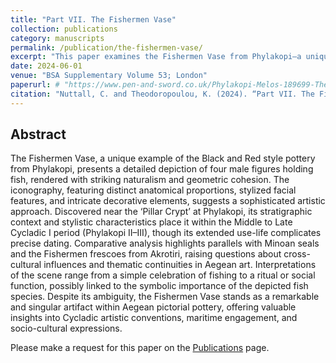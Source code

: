 ```yaml
---
title: "Part VII. The Fishermen Vase"
collection: publications
category: manuscripts
permalink: /publication/the-fishermen-vase/
excerpt: "This paper examines the Fishermen Vase from Phylakopi—a unique example of Black and Red style pottery—inviting requests for access."
date: 2024-06-01
venue: "BSA Supplementary Volume 53; London"
paperurl: # "https://www.pen-and-sword.co.uk/Phylakopi-Melos-189699-The-Finds-in-the-National-Archaeological-Museum-Athens-Hardback/p/50844"
citation: "Nuttall, C. and Theodoropoulou, K. (2024). “Part VII. The Fishermen Vase”, in R.L.N. Barber, Phylakopi, Melos, 1896-99: The Finds in the National Archaeological Museum, Athens, (BSA Supplementary Volume 53; London, 267–269."
---
```


## Abstract

The Fishermen Vase, a unique example of the Black and Red style pottery from Phylakopi, presents a detailed depiction of four male figures holding fish, rendered with striking naturalism and geometric cohesion. The iconography, featuring distinct anatomical proportions, stylized facial features, and intricate decorative elements, suggests a sophisticated artistic approach. Discovered near the ‘Pillar Crypt’ at Phylakopi, its stratigraphic context and stylistic characteristics place it within the Middle to Late Cycladic I period (Phylakopi II–III), though its extended use-life complicates precise dating. Comparative analysis highlights parallels with Minoan seals and the Fishermen frescoes from Akrotiri, raising questions about cross-cultural influences and thematic continuities in Aegean art. Interpretations of the scene range from a simple celebration of fishing to a ritual or social function, possibly linked to the symbolic importance of the depicted fish species. Despite its ambiguity, the Fishermen Vase stands as a remarkable and singular artifact within Aegean pictorial pottery, offering valuable insights into Cycladic artistic conventions, maritime engagement, and socio-cultural expressions.

Please make a request for this paper on the [Publications](https://christophernuttall.github.io/publications/) page.

